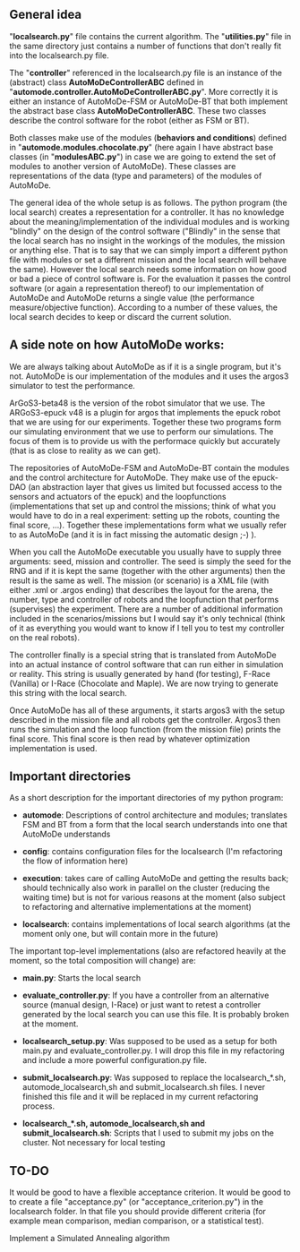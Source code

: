 
## General idea

"**localsearch.py**" file contains the current algorithm. The "**utilities.py**" file in the same directory just contains a number of functions that don't really fit into the localsearch.py file.

The "**controller**" referenced in the localsearch.py file is an instance of the (abstract) class **AutoMoDeControllerABC** defined in "**automode.controller.AutoMoDeControllerABC.py**". More correctly it is either an instance of AutoMoDe-FSM or AutoMoDe-BT that both implement the abstract base class **AutoMoDeControllerABC**. These two classes describe the control software for the robot (either as FSM or BT).

Both classes make use of the modules (**behaviors and conditions**) defined in "**automode.modules.chocolate.py**" (here again I have abstract base classes (in "**modulesABC.py**") in case we are going to extend the set of modules to another version of AutoMoDe). These classes are representations of the data (type and parameters) of the modules of AutoMoDe.


The general idea of the whole setup is as follows. The python program (the local search) creates a representation for a controller. It has no knowledge about the meaning/implementation of the individual modules and is working "blindly" on the design of the control software ("Blindly" in the sense that the local search has no insight in the workings of the modules, the mission or anything else. That is to say that we can simply import a different python file with modules or set a different mission and the local search will behave the same). However the local search needs some information on how good or bad a piece of control software is. For the evaluation it passes the control software (or again a representation thereof) to our implementation of AutoMoDe and AutoMoDe returns a single value (the performance measure/objective function). According to a number of these values, the local search decides to keep or discard the current solution.


## A side note on how AutoMoDe works:

We are always talking about AutoMoDe as if it is a single program, but it's not. AutoMoDe is our implementation of the modules and it uses the argos3 simulator to test the performance.

ArGoS3-beta48 is the version of the robot simulator that we use. The ARGoS3-epuck v48 is a plugin for argos that implements the epuck robot that we are using for our experiments. Together these two programs form our simulating environment that we use to perform our simulations. The focus of them is to provide us with the performace quickly but accurately (that is as close to reality as we can get).

The repositories of AutoMoDe-FSM and AutoMoDe-BT contain the modules and the control architecture for AutoMoDe. They make use of the epuck-DAO (an abstraction layer that gives us limited but focussed access to the sensors and actuators of the epuck) and the loopfunctions (implementations that set up and control the missions; think of what you would have to do in a real experiment: setting up the robots, counting the final score, ...).  Together these implementations form what we usually refer to as AutoMoDe (and it is in fact missing the automatic design ;-) ).

When you call the AutoMoDe executable you usually have to supply three arguments: seed, mission and controller. The seed is simply the seed for the RNG and if it is kept the same (together with the other arguments) then the result is the same as well. The mission (or scenario) is a XML file (with either .xml or .argos ending) that describes the layout for the arena, the number, type and controller of robots and the loopfunction that performs (supervises) the experiment. There are a number of additional information included in the scenarios/missions but I would say it's only technical (think of it as everything you would want to know if I tell you to test my controller on the real robots).

The controller finally is a special string that is translated from AutoMoDe into an actual instance of control software that can run either in simulation or reality. This string is usually generated by hand (for testing), F-Race (Vanilla) or I-Race (Chocolate and Maple). We are now trying to generate this string with the local search.

Once AutoMoDe has all of these arguments, it starts argos3 with the setup described in the mission file and all robots get the controller. Argos3 then runs the simulation and the loop function (from the mission file) prints the final score. This final score is then read by whatever optimization implementation is used.

## Important directories

As a short description for the important directories of my python program:

- **automode**: Descriptions of control architecture and modules; translates FSM and BT from a form that the local search understands into one that AutoMoDe understands

- **config**: contains configuration files for the localsearch (I'm refactoring the flow of information here)

- **execution**: takes care of calling AutoMoDe and getting the results back; should technically also work in parallel on the cluster (reducing the waiting time) but is not for various reasons at the moment (also subject to refactoring and alternative implementations at the moment)

- **localsearch**: contains implementations of local search algorithms (at the moment only one, but will contain more in the future)

The important top-level implementations (also are refactored heavily at the moment, so the total composition will change) are:

- **main.py**: Starts the local search

- **evaluate_controller.py**: If you have a controller from an alternative source (manual design, I-Race) or just want to retest a controller generated by the local search you can use this file. It is probably broken at the moment.

- **localsearch_setup.py**: Was supposed to be used as a setup for both main.py and evaluate_controller.py. I will drop this file in my refactoring and include a more powerful configuration.py file.

- **submit_localsearch.py**: Was supposed to replace the localsearch_*.sh, automode_localsearch,sh and submit_localsearch.sh files. I never finished this file and it will be replaced in my current refactoring process.

- **localsearch_*.sh, automode_localsearch,sh and submit_localsearch.sh**: Scripts that I used to submit my jobs on the cluster. Not necessary for local testing


## TO-DO

It would be good to have a flexible acceptance criterion. It would be good to to create a file "acceptance.py" (or "acceptance_criterion.py") in the localsearch folder. In that file you should provide different criteria (for example mean comparison, median comparison, or a statistical test).

Implement a Simulated Annealing algorithm


